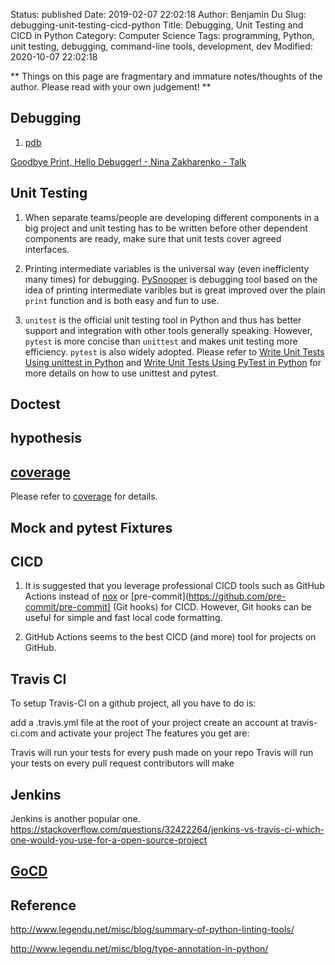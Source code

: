 Status: published
Date: 2019-02-07 22:02:18
Author: Benjamin Du
Slug: debugging-unit-testing-cicd-python
Title: Debugging, Unit Testing and CICD in Python
Category: Computer Science
Tags: programming, Python, unit testing, debugging, command-line tools, development, dev
Modified: 2020-10-07 22:02:18

**
Things on this page are fragmentary and immature notes/thoughts of the author.
Please read with your own judgement!
**

## Debugging

1. [pdb](https://docs.python.org/3/library/pdb.html)

[Goodbye Print, Hello Debugger! - Nina Zakharenko - Talk](https://www.youtube.com/watch?v=5AYIe-3cD-s)


## Unit Testing

1. When separate teams/people are developing different components in a big project 
    and unit testing has to be written before other dependent components are ready,
    make sure that unit tests cover agreed interfaces.

2. Printing intermediate variables is the universal way (even inefficienty many times) for debugging.
    [PySnooper](https://github.com/cool-RR/PySnooper) is debugging tool 
    based on the idea of printing intermediate varibles 
    but is great improved over the plain `print` function 
    and is both easy and fun to use.

3. `unitest` is the official unit testing tool in Python
    and thus has better support and integration with other tools generally speaking. 
    However, 
    `pytest` is more concise than `unittest` and makes unit testing more efficiency.
    `pytest` is also widely adopted.
    Please refer to
    [Write Unit Tests Using unittest in Python](http://www.legendu.net/misc/blog/write-unit-tests-using-unittest-in-Python/)
    and
    [Write Unit Tests Using PyTest in Python](http://www.legendu.net/misc/blog/pytest-tips/)
    for more details on how to use unittest and pytest.

## Doctest 

## hypothesis

## [coverage](http://www.legendu.net/misc/blog/measure-python-code-coverage)

Please refer to 
[coverage](http://www.legendu.net/misc/blog/measure-python-code-coverage)
for details.

## Mock and pytest Fixtures


## CICD

1. It is suggested that you leverage professional CICD tools such as GitHub Actions 
    instead of 
    [nox](http://www.legendu.net/misc/blog/tips-on-nox/)
    or
    [pre-commit](https://github.com/pre-commit/pre-commit] (Git hooks)
    for CICD. 
    However, 
    Git hooks can be useful for simple and fast local code formatting.

2. GitHub Actions seems to the best CICD (and more) tool for projects on GitHub.

## Travis CI

To setup Travis-CI on a github project, all you have to do is:

add a .travis.yml file at the root of your project
create an account at travis-ci.com and activate your project
The features you get are:

Travis will run your tests for every push made on your repo
Travis will run your tests on every pull request contributors will make


## Jenkins 
Jenkins is another popular one.
https://stackoverflow.com/questions/32422264/jenkins-vs-travis-ci-which-one-would-you-use-for-a-open-source-project

## [GoCD](https://www.gocd.org/)

## Reference

http://www.legendu.net/misc/blog/summary-of-python-linting-tools/

http://www.legendu.net/misc/blog/type-annotation-in-python/